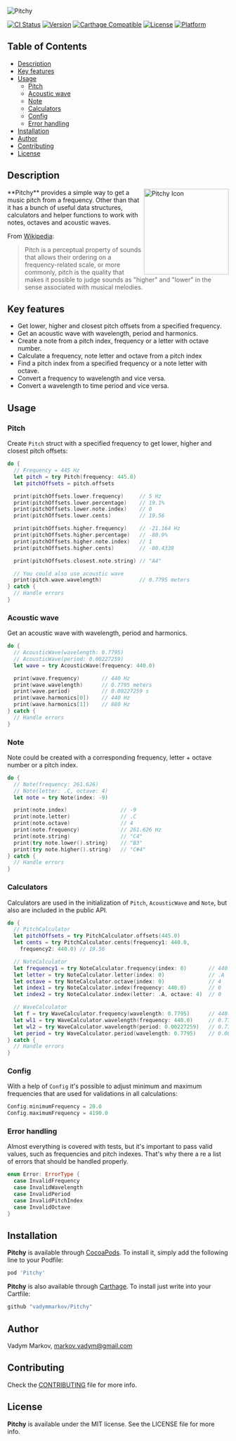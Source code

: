 ![Pitchy](https://github.com/vadymmarkov/Pitchy/blob/master/Resources/PitchyPresentation.png)

[![CI Status](http://img.shields.io/travis/vadymmarkov/Pitchy.svg?style=flat)](https://travis-ci.org/vadymmarkov/Pitchy)
[![Version](https://img.shields.io/cocoapods/v/Pitchy.svg?style=flat)](http://cocoadocs.org/docsets/Pitchy)
[![Carthage Compatible](https://img.shields.io/badge/Carthage-compatible-4BC51D.svg?style=flat)](https://github.com/Carthage/Carthage)
[![License](https://img.shields.io/cocoapods/l/Pitchy.svg?style=flat)](http://cocoadocs.org/docsets/Pitchy)
[![Platform](https://img.shields.io/cocoapods/p/Pitchy.svg?style=flat)](http://cocoadocs.org/docsets/Pitchy)

## Table of Contents

* [Description](#description)
* [Key features](#key-features)
* [Usage](#usage)
  * [Pitch](#pitch)
  * [Acoustic wave](#acoustic-wave)
  * [Note](#note)
  * [Calculators](#calculators)
  * [Config](#config)
  * [Error handling](#error-handling)
* [Installation](#installation)
* [Author](#author)
* [Contributing](#contributing)
* [License](#license)

## Description

<img src="https://github.com/vadymmarkov/Pitchy/blob/master/Resources/PitchyIcon.png" alt="Pitchy Icon" width="193" height="195" align="right" />
**Pitchy** provides a simple way to get a music pitch from a frequency. Other
than that it has a bunch of useful data structures, calculators and helper
functions to work with notes, octaves and acoustic waves.

From [Wikipedia](https://en.wikipedia.org/wiki/Pitch_(music)):
> Pitch is a perceptual property of sounds that allows their ordering on a
> frequency-related scale, or more commonly, pitch is the quality that makes
> it possible to judge sounds as "higher" and "lower" in the sense associated
> with musical melodies.

## Key features
- Get lower, higher and closest pitch offsets from a specified frequency.
- Get an acoustic wave with wavelength, period and harmonics.
- Create a note from a pitch index, frequency or a letter with octave number.
- Calculate a frequency, note letter and octave from a pitch index
- Find a pitch index from a specified frequency or a note letter with octave.
- Convert a frequency to wavelength and vice versa.
- Convert a wavelength to time period and vice versa.

## Usage

### Pitch
Create `Pitch` struct with a specified frequency to get lower, higher and
closest pitch offsets:

```swift
do {
  // Frequency = 445 Hz
  let pitch = try Pitch(frequency: 445.0)
  let pitchOffsets = pitch.offsets

  print(pitchOffsets.lower.frequency)     // 5 Hz
  print(pitchOffsets.lower.percentage)    // 19.1%
  print(pitchOffsets.lower.note.index)    // 0
  print(pitchOffsets.lower.cents)         // 19.56

  print(pitchOffsets.higher.frequency)    // -21.164 Hz
  print(pitchOffsets.higher.percentage)   // -80.9%
  print(pitchOffsets.higher.note.index)   // 1
  print(pitchOffsets.higher.cents)        // -80.4338

  print(pitchOffsets.closest.note.string) // "A4"

  // You could also use acoustic wave
  print(pitch.wave.wavelength)            // 0.7795 meters
} catch {
  // Handle errors
}
```

### Acoustic wave
Get an acoustic wave with wavelength, period and harmonics.

```swift
do {
  // AcousticWave(wavelength: 0.7795)
  // AcousticWave(period: 0.00227259)
  let wave = try AcousticWave(frequency: 440.0)

  print(wave.frequency)       // 440 Hz
  print(wave.wavelength)      // 0.7795 meters
  print(wave.period)          // 0.00227259 s
  print(wave.harmonics[0])    // 440 Hz
  print(wave.harmonics[1])    // 880 Hz
} catch {
  // Handle errors
}
```

### Note
Note could be created with a corresponding frequency, letter + octave number or
a pitch index.

```swift
do {
  // Note(frequency: 261.626)
  // Note(letter: .C, octave: 4)
  let note = try Note(index: -9)

  print(note.index)                 // -9
  print(note.letter)                // .C
  print(note.octave)                // 4
  print(note.frequency)             // 261.626 Hz
  print(note.string)                // "C4"
  print(try note.lower().string)    // "B3"
  print(try note.higher().string)   // "C#4"
} catch {
  // Handle errors
}
```

### Calculators

Calculators are used in the initialization of `Pitch`, `AcousticWave`
and `Note`, but also are included in the public API.

```swift
do {
  // PitchCalculator
  let pitchOffsets = try PitchCalculator.offsets(445.0)
  let cents = try PitchCalculator.cents(frequency1: 440.0,
    frequency2: 440.0) // 19.56

  // NoteCalculator
  let frequency1 = try NoteCalculator.frequency(index: 0)       // 440.0 Hz
  let letter = try NoteCalculator.letter(index: 0)              // .A
  let octave = try NoteCalculator.octave(index: 0)              // 4
  let index1 = try NoteCalculator.index(frequency: 440.0)       // 0
  let index2 = try NoteCalculator.index(letter: .A, octave: 4)  // 0

  // WaveCalculator
  let f = try WaveCalculator.frequency(wavelength: 0.7795)      // 440.0 Hz
  let wl1 = try WaveCalculator.wavelength(frequency: 440.0)     // 0.7795 meters
  let wl2 = try WaveCalculator.wavelength(period: 0.00227259)   // 0.7795 meters
  let period = try WaveCalculator.period(wavelength: 0.7795)    // 0.00227259 s
} catch {
  // Handle errors
}
```

### Config

With a help of `Config` it's possible to adjust minimum and maximum frequencies
that are used for validations in all calculations:

```swift
Config.minimumFrequency = 20.0
Config.maximumFrequency = 4190.0
```

### Error handling

Almost everything is covered with tests, but it's important to pass valid
values, such as frequencies and pitch indexes. That's why there a re a list of
errors that should be handled properly.

```swift
enum Error: ErrorType {
  case InvalidFrequency
  case InvalidWavelength
  case InvalidPeriod
  case InvalidPitchIndex
  case InvalidOctave
}
```

## Installation

**Pitchy** is available through [CocoaPods](http://cocoapods.org). To install
it, simply add the following line to your Podfile:

```ruby
pod 'Pitchy'
```

**Pitchy** is also available through [Carthage](https://github.com/Carthage/Carthage).
To install just write into your Cartfile:

```ruby
github "vadymmarkov/Pitchy"
```

## Author

Vadym Markov, markov.vadym@gmail.com

## Contributing

Check the [CONTRIBUTING](https://github.com/vadymmarkov/Pitchy/blob/master/CONTRIBUTING.md)
file for more info.

## License

**Pitchy** is available under the MIT license. See the LICENSE file for more info.
